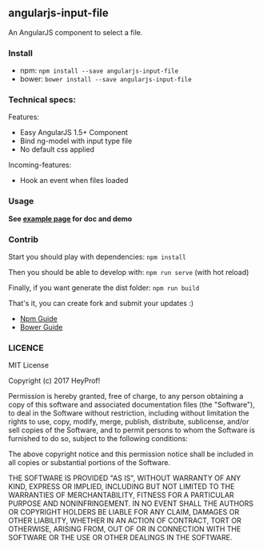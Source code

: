 ## angularjs-input-file

An AngularJS component to select a file.

### Install

- npm: `npm install --save angularjs-input-file`
- bower: `bower install --save angularjs-input-file`

### Technical specs:

Features:
- Easy AngularJS 1.5+ Component
- Bind ng-model with input type file
- No default css applied

Incoming-features:
- Hook an event when files loaded

### Usage

**See [example page](https://heyprof.github.io/angularjs-input-file/) for doc and demo**

### Contrib

Start you should play with dependencies: `npm install`

Then you should be able to develop with: `npm run serve` (with hot reload)

Finally, if you want generate the dist folder: `npm run build`

That's it, you can create fork and submit your updates :)

- [Npm Guide](https://docs.npmjs.com/getting-started/publishing-npm-packages)
- [Bower Guide](https://bower.io/docs/creating-packages/)

### LICENCE

MIT License

Copyright (c) 2017 HeyProf!

Permission is hereby granted, free of charge, to any person obtaining a copy
of this software and associated documentation files (the "Software"), to deal
in the Software without restriction, including without limitation the rights
to use, copy, modify, merge, publish, distribute, sublicense, and/or sell
copies of the Software, and to permit persons to whom the Software is
furnished to do so, subject to the following conditions:

The above copyright notice and this permission notice shall be included in all
copies or substantial portions of the Software.

THE SOFTWARE IS PROVIDED "AS IS", WITHOUT WARRANTY OF ANY KIND, EXPRESS OR
IMPLIED, INCLUDING BUT NOT LIMITED TO THE WARRANTIES OF MERCHANTABILITY,
FITNESS FOR A PARTICULAR PURPOSE AND NONINFRINGEMENT. IN NO EVENT SHALL THE
AUTHORS OR COPYRIGHT HOLDERS BE LIABLE FOR ANY CLAIM, DAMAGES OR OTHER
LIABILITY, WHETHER IN AN ACTION OF CONTRACT, TORT OR OTHERWISE, ARISING FROM,
OUT OF OR IN CONNECTION WITH THE SOFTWARE OR THE USE OR OTHER DEALINGS IN THE
SOFTWARE.